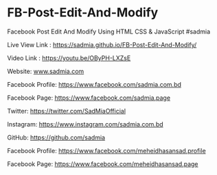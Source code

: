 # FB-Post-Edit-And-Modify
Facebook Post Edit And Modify Using HTML CSS &amp; JavaScript #sadmia

Live View Link : https://sadmia.github.io/FB-Post-Edit-And-Modify/

Video Link : https://youtu.be/OByPH-LXZsE

Website: www.sadmia.com

Facebook Profile: https://www.facebook.com/sadmia.com.bd

Facebook Page: https://www.facebook.com/sadmia.page

Twitter: https://twitter.com/SadMiaOfficial

Instagram: https://www.instagram.com/sadmia.com.bd

GitHub: https://github.com/sadmia

Facebook Profile: https://www.facebook.com/meheidhasansad.profile

Facebook Page: https://www.facebook.com/meheidhasansad.page

